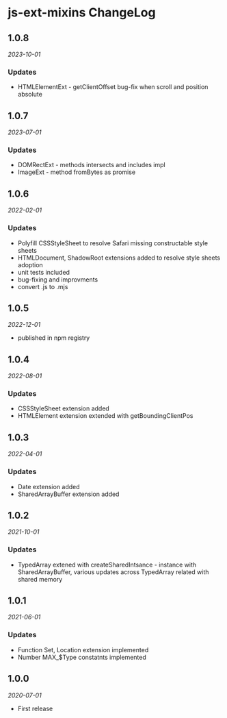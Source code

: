 # js-ext-mixins ChangeLog

## 1.0.8

_2023-10-01_

### Updates
- HTMLElementExt - getClientOffset bug-fix when scroll and position absolute

## 1.0.7

_2023-07-01_

### Updates
- DOMRectExt - methods intersects and includes impl
- ImageExt - method fromBytes as promise

## 1.0.6

_2022-02-01_

### Updates
- Polyfill CSSStyleSheet to resolve Safari missing constructable style sheets
- HTMLDocument, ShadowRoot extensions added to resolve style sheets adoption
- unit tests included
- bug-fixing and improvments
- convert .js to .mjs

## 1.0.5

_2022-12-01_

- published in npm registry

## 1.0.4

_2022-08-01_

### Updates
- CSSStyleSheet extension added
- HTMLElement extension extended with getBoundingClientPos

## 1.0.3

_2022-04-01_

### Updates
- Date extension added
- SharedArrayBuffer extension added

## 1.0.2

_2021-10-01_

### Updates
- TypedArray extened with createSharedIntsance - instance with SharedArrayBuffer, various updates across TypedArray related with shared memory

## 1.0.1

_2021-06-01_

### Updates
- Function Set, Location extension implemented
- Number MAX_$Type constatnts implemented

## 1.0.0

_2020-07-01_

- First release
